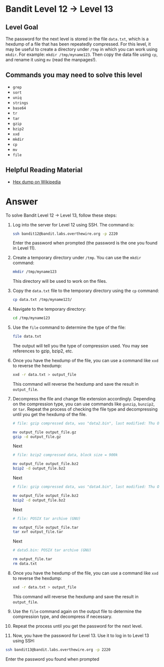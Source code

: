 # Bandit Level 12 → Level 13

## Level Goal

The password for the next level is stored in the file `data.txt`, which is a hexdump of a file that has been repeatedly compressed. For this level, it may be useful to create a directory under `/tmp` in which you can work using `mkdir`. For example: `mkdir /tmp/myname123`. Then copy the data file using `cp`, and rename it using `mv` (read the manpages!).

## Commands you may need to solve this level

- `grep`
- `sort`
- `uniq`
- `strings`
- `base64`
- `tr`
- `tar`
- `gzip`
- `bzip2`
- `xxd`
- `mkdir`
- `cp`
- `mv`
- `file`

## Helpful Reading Material

- [Hex dump on Wikipedia](https://en.wikipedia.org/wiki/Hex_dump)

# Answer

To solve Bandit Level 12 → Level 13, follow these steps:

1. Log into the server for Level 12 using SSH. The command is:

   ```bash
   ssh bandit12@bandit.labs.overthewire.org -p 2220
   ```

   Enter the password when prompted (the password is the one you found in Level 11).

2. Create a temporary directory under `/tmp`. You can use the `mkdir` command:

   ```bash
   mkdir /tmp/myname123
   ```

   This directory will be used to work on the files.

3. Copy the `data.txt` file to the temporary directory using the `cp` command:

   ```bash
   cp data.txt /tmp/myname123/
   ```

4. Navigate to the temporary directory:

   ```bash
   cd /tmp/myname123
   ```

5. Use the `file` command to determine the type of the file:

   ```bash
   file data.txt
   ```

   The output will tell you the type of compression used. You may see references to gzip, bzip2, etc.

6. Once you have the hexdump of the file, you can use a command like `xxd` to reverse the hexdump:

   ```bash
   xxd -r data.txt > output_file
   ```

   This command will reverse the hexdump and save the result in `output_file`.

7. Decompress the file and change file extension accordingly. Depending on the compression type, you can use commands like `gunzip`, `bunzip2`, or `tar`. Repeat the process of checking the file type and decompressing until you get the hexdump of the file.

   ```bash
   # file: gzip compressed data, was "data2.bin", last modified: Thu Oct  5 06:19:20 2023, max compression, from Unix, original size modulo 2^32 573

   mv output_file output_file.gz
   gzip -d output_file.gz
   ```

   Next

   ```bash
   # file: bzip2 compressed data, block size = 900k

   mv output_file output_file.bz2
   bzip2 -d output_file.bz2

   ```

   Next

   ```bash
   # file: gzip compressed data, was "data4.bin", last modified: Thu Oct  5 06:19:20 2023, max compression, from Unix, original size modulo 2^32 20480

   mv output_file output_file.bz2
   bzip2 -d output_file.bz2

   ```

   Next

   ```bash
   # file: POSIX tar archive (GNU)

   mv output_file output_file.tar
   tar xvf output_file.tar

   ```

   Next

   ```bash
   # data5.bin: POSIX tar archive (GNU)

   rm output_file.tar
   rm data.txt

   ```

8. Once you have the hexdump of the file, you can use a command like `xxd` to reverse the hexdump:

   ```bash
   xxd -r data.txt > output_file
   ```

   This command will reverse the hexdump and save the result in `output_file`.

9. Use the `file` command again on the output file to determine the compression type, and decompress if necessary.

10. Repeat the process until you get the password for the next level.

11. Now, you have the password for Level 13. Use it to log in to Level 13 using SSH:

```bash
ssh bandit13@bandit.labs.overthewire.org -p 2220
```

Enter the password you found when prompted

